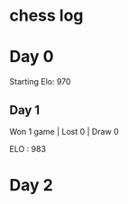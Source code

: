 # chess log
# Day 0
Starting Elo: 970

 
## Day 1 
Won 1 game | Lost 0 | Draw 0

ELO : 983

# Day 2
